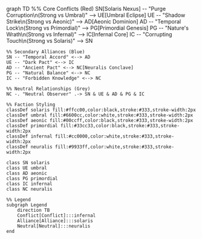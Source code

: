 graph TD
    %% Core Conflicts (Red)
    SN[Solaris Nexus] -- "Purge Corruption\n(Strong vs Umbral)" --> UE[Umbral Eclipse]
    UE -- "Shadow Strike\n(Strong vs Aeonic)" --> AD[Aeonic Dominion]
    AD -- "Temporal Lock\n(Strong vs Primordial)" --> PG[Primordial Genesis]
    PG -- "Nature's Wrath\n(Strong vs Infernal)" --> IC[Infernal Core]
    IC -- "Corrupting Touch\n(Strong vs Solaris)" --> SN

    %% Secondary Alliances (Blue)
    SN -- "Temporal Accord" <--> AD
    UE -- "Dark Pact" <--> IC
    AD -- "Ancient Pact" <--> NC[Neuralis Conclave]
    PG -- "Natural Balance" <--> NC
    IC -- "Forbidden Knowledge" <--> NC

    %% Neutral Relationships (Grey)
    NC -. "Neutral Observer" .-> SN & UE & AD & PG & IC

    %% Faction Styling
    classDef solaris fill:#ffcc00,color:black,stroke:#333,stroke-width:2px
    classDef umbral fill:#6600cc,color:white,stroke:#333,stroke-width:2px
    classDef aeonic fill:#00ccff,color:black,stroke:#333,stroke-width:2px
    classDef primordial fill:#33cc33,color:black,stroke:#333,stroke-width:2px
    classDef infernal fill:#cc0000,color:white,stroke:#333,stroke-width:2px
    classDef neuralis fill:#9933ff,color:white,stroke:#333,stroke-width:2px

    class SN solaris
    class UE umbral
    class AD aeonic
    class PG primordial
    class IC infernal
    class NC neuralis

    %% Legend
    subgraph Legend
        direction TB
        Conflict[Conflict]:::infernal
        Alliance[Alliance]:::solaris
        Neutral[Neutral]:::neuralis
    end

